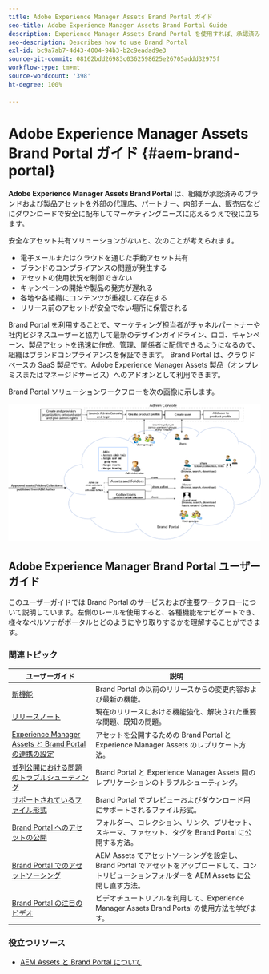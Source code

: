 ```yaml
---
title: Adobe Experience Manager Assets Brand Portal ガイド
seo-title: Adobe Experience Manager Assets Brand Portal Guide
description: Experience Manager Assets Brand Portal を使用すれば、承認済みのブランドアセットや製品アセットを外部の代理店、パートナー、内部チーム、販売店などへとダウンロードで安全に配布し、マーケティングニーズに応えることができます。
seo-description: Describes how to use Brand Portal
exl-id: bc9a7ab7-4d43-4004-94b3-b2c9eadad9e3
source-git-commit: 08162bdd26983c0362598625e26705addd32975f
workflow-type: tm+mt
source-wordcount: '398'
ht-degree: 100%

---
```


# Adobe Experience Manager Assets Brand Portal ガイド {#aem-brand-portal}

**Adobe Experience Manager Assets Brand Portal** は、組織が承認済みのブランドおよび製品アセットを外部の代理店、パートナー、内部チーム、販売店などにダウンロードで安全に配布してマーケティングニーズに応えるうえで役に立ちます。

安全なアセット共有ソリューションがないと、次のことが考えられます。

* 電子メールまたはクラウドを通じた手動アセット共有
* ブランドのコンプライアンスの問題が発生する
* アセットの使用状況を制御できない
* キャンペーンの開始や製品の発売が遅れる
* 各地や各組織にコンテンツが重複して存在する
* リリース前のアセットが安全でない場所に保管される

Brand Portal を利用することで、マーケティング担当者がチャネルパートナーや社内ビジネスユーザーと協力して最新のデザインガイドライン、ロゴ、キャンペーン、製品アセットを迅速に作成、管理、関係者に配信できるようになるので、組織はブランドコンプライアンスを保証できます。
Brand Portal は、クラウドベースの SaaS 製品です。Adobe Experience Manager Assets 製品（オンプレミスまたはマネージドサービス）へのアドオンとして利用できます。

Brand Portal ソリューションワークフローを次の画像に示します。

![](assets/BPWorkflow1.png)

## Adobe Experience Manager Brand Portal ユーザーガイド

このユーザーガイドでは Brand Portal のサービスおよび主要ワークフローについて説明しています。左側のレールを使用すると、各種機能をナビゲートでき、様々なペルソナがポータルとどのようにやり取りするかを理解することができます。

### 関連トピック

| ユーザーガイド | 説明 |
|--- |---|
| [新機能](whats-new.md) | Brand Portal の以前のリリースからの変更内容および最新の機能。 |
| [リリースノート](brand-portal-release-notes.md) | 現在のリリースにおける機能強化、解決された重要な問題、既知の問題。 |
| [Experience Manager Assets と Brand Portal の連携の設定](../using/configure-aem-assets-with-brand-portal.md) | アセットを公開するための Brand Portal と Experience Manager Assets のレプリケート方法。 |
| [並列公開における問題のトラブルシューティング](troubleshoot-parallel-publishing.md) | Brand Portal と Experience Manager Assets 間のレプリケーションのトラブルシューティング。 |
| [サポートされているファイル形式](brand-portal-supported-formats.md) | Brand Portal でプレビューおよびダウンロード用にサポートされるファイル形式。 |
| [Brand Portal へのアセットの公開](brand-portal-sharing-folders.md) | フォルダー、コレクション、リンク、プリセット、スキーマ、ファセット、タグを Brand Portal に公開する方法。 |
| [Brand Portal でのアセットソーシング](brand-portal-asset-sourcing.md) | AEM Assets でアセットソーシングを設定し、Brand Portal でアセットをアップロードして、コントリビューションフォルダーを AEM Assets に公開し直す方法。 |
| [Brand Portal の注目のビデオ](https://experienceleague.adobe.com/?lang=ja&amp;tag=Brand+Portal#recommended/solutions/experience-manager) | ビデオチュートリアルを利用して、Experience Manager Assets Brand Portal の使用方法を学びます。 |

### 役立つリソース

* [AEM Assets と Brand Portal について](https://experienceleague.adobe.com/docs/experience-manager-brand-portal/using/home.html?lang=ja)
